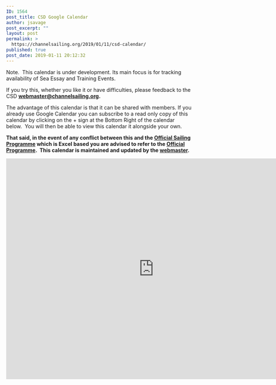 ```yaml
---
ID: 1564
post_title: CSD Google Calendar
author: jsavage
post_excerpt: ""
layout: post
permalink: >
  https://channelsailing.org/2019/01/11/csd-calendar/
published: true
post_date: 2019-01-11 20:12:32
---
```

Note.  This calendar is under development. Its main focus is for tracking availability of Sea Essay and Training Events.

If you try this, whether you like it or have difficulties, please feedback to the CSD <strong><a href="mailto:webmaster@channelsailing.org">webmaster@channelsailing.org</a>.  </strong>

The advantage of this calendar is that it can be shared with members. If you already use Google Calendar you can subscribe to a read only copy of this calendar by clicking on the + sign at the Bottom Right of the calendar below.  You will then be able to view this calendar it alongside your own.

<strong>That said, in the event of any conflict between this and the <a href="https://channelsailing.org/sailing-opportunities/">Official Sailing Programme</a> which is Excel based you are advised to refer to the <a href="https://channelsailing.org/sailing-opportunities/">Official Programme</a>.  This calendar is maintained and updated by the <a href="mailto:webmaster@channelsailing.org">webmaster</a>.</strong>

<iframe style="border-width: 0;" src="https://calendar.google.com/calendar/embed?height=600&amp;wkst=2&amp;hl=en_GB&amp;bgcolor=%23ccccff&amp;src=h7cmme81pcnvbqvjmeupjfagi4%40group.calendar.google.com&amp;color=%232952A3&amp;ctz=Europe%2FLondon" width="800" height="600" frameborder="0" scrolling="no"></iframe>